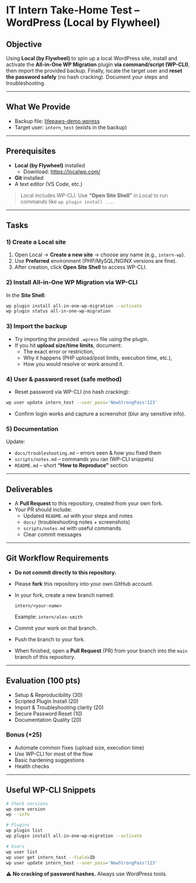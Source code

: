 # IT Intern Take-Home Test – WordPress (Local by Flywheel)

## Objective
Using **Local (by Flywheel)** to spin up a local WordPress site, install and activate the **All-in-One WP Migration** plugin **via command/script (WP-CLI)**, then import the provided backup. Finally, locate the target user and **reset the password safely** (no hash cracking). Document your steps and troubleshooting.

---

## What We Provide
- Backup file: [lifepaws-demo.wpress](https://drive.google.com/file/d/1QQpLb5ewIx9_S2anX1hjjvenYQkH9zMw/view?usp=drive_link)  
- Target user: `intern_test` (exists in the backup)

---

## Prerequisites
- **Local (by Flywheel)** installed  
  - Download: https://localwp.com/
- **Git** installed
- A text editor (VS Code, etc.)

> Local includes WP-CLI. Use **“Open Site Shell”** in Local to run commands like `wp plugin install ...`.

---

## Tasks

### 1) Create a Local site
1. Open Local → **Create a new site** → choose any name (e.g., `intern-wp`).
2. Use **Preferred** environment (PHP/MySQL/NGINX versions are fine).
3. After creation, click **Open Site Shell** to access WP-CLI.

### 2) Install All-in-One WP Migration via WP-CLI
In the **Site Shell**:
```bash
wp plugin install all-in-one-wp-migration --activate
wp plugin status all-in-one-wp-migration
```

### 3) Import the backup
- Try importing the provided `.wpress` file using the plugin.
- If you hit **upload size/time limits**, document:
  - The exact error or restriction,
  - Why it happens (PHP upload/post limits, execution time, etc.),
  - How you would resolve or work around it.

### 4) User & password reset (safe method)
- Reset password via WP-CLI (no hash cracking):
```bash
wp user update intern_test --user_pass='NewStrongPass!123'
```
- Confirm login works and capture a screenshot (blur any sensitive info).

### 5) Documentation
Update:
- `docs/troubleshooting.md` – errors seen & how you fixed them
- `scripts/notes.md` – commands you ran (WP-CLI snippets)
- `README.md` – short **“How to Reproduce”** section

---

## Deliverables
- A **Pull Request** to this repository, created from your own fork.
- Your PR should include:
  - Updated `README.md` with your steps and notes
  - `docs/` (troubleshooting notes + screenshots)
  - `scripts/notes.md` with useful commands
  - Clear commit messages

---

## Git Workflow Requirements

- **Do not commit directly to this repository.**
- Please **fork** this repository into your own GitHub account.
- In your fork, create a new branch named:
  ```
  intern/<your-name>
  ```
  Example: `intern/alex-smith`

- Commit your work on that branch.
- Push the branch to your fork.
- When finished, open a **Pull Request** (PR) from your branch into the `main` branch of this repository.

---

## Evaluation (100 pts)
- Setup & Reproducibility (30)
- Scripted Plugin Install (20)
- Import & Troubleshooting clarity (20)
- Secure Password Reset (10)
- Documentation Quality (20)

### Bonus (+25)
- Automate common fixes (upload size, execution time)
- Use WP-CLI for most of the flow
- Basic hardening suggestions
- Health checks

---

## Useful WP-CLI Snippets
```bash
# Check versions
wp core version
wp --info

# Plugins
wp plugin list
wp plugin install all-in-one-wp-migration --activate

# Users
wp user list
wp user get intern_test --field=ID
wp user update intern_test --user_pass='NewStrongPass!123'
```

⚠️ **No cracking of password hashes.** Always use WordPress tools.
